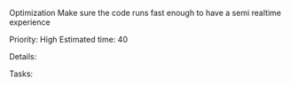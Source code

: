 Optimization
Make sure the code runs fast enough to have a semi realtime experience

Priority: High
Estimated time: 40

Details:

Tasks:

